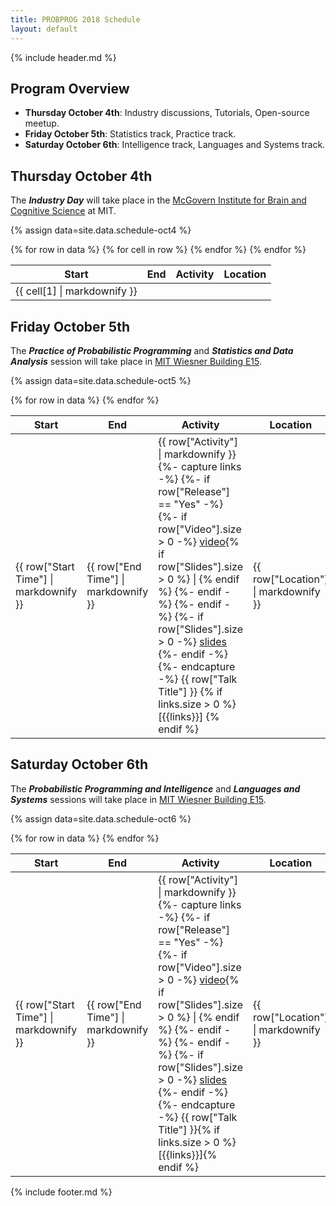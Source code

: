 ```yaml
---
title: PROBPROG 2018 Schedule
layout: default
---
```


{% include header.md %}


## Program Overview

- **Thursday October 4th**: Industry discussions, Tutorials, Open-source meetup.    
- **Friday October 5th**: Statistics track, Practice track.
- **Saturday October 6th**: Intelligence track, Languages and Systems track.

## Thursday October 4th

The ***Industry Day*** will take place in the [McGovern Institute for Brain and Cognitive Science](https://whereis.mit.edu/?go=46) at MIT. 

{% assign data=site.data.schedule-oct4 %}

<table class="schedule">
    <thead>
        <th>Start</th>
        <th>End</th>
        <th>Activity</th>
        <th>Location</th>
        <!-- <th>Authors</th> -->
    </thead>
    <tbody>
    {% for row in data %}
        <tr>
        {% for cell in row %}
            <td>{{ cell[1] | markdownify }}</td>
        {% endfor %}
        </tr>
    {% endfor %}
    </tbody>
</table>


## Friday October 5th

The ***Practice of Probabilistic Programming*** and ***Statistics and Data Analysis***
session will take place in [MIT Wiesner Building E15](https://whereis.mit.edu/?go=E15). 

{% assign data=site.data.schedule-oct5 %}

<table class="schedule">
    <thead>
        <th>Start</th>
        <th>End</th>
        <th>Activity</th>
        <th>Location</th>
        <!-- <th>Authors</th> -->
    </thead>
    <tbody>
    {% for row in data %}
    <tr>
        <td>
        {{ row["Start Time"] | markdownify }}
        </td>
        <td>
        {{ row["End Time"] | markdownify }}
        </td>
        <td>
        {{ row["Activity"] | markdownify }}   
        {%- capture links -%}
            {%- if row["Release"] == "Yes" -%}
               {%- if row["Video"].size > 0 -%}
                    <a href='{{ row["Video"] }}'>video</a>{% if row["Slides"].size > 0 %} | {% endif %} 
               {%- endif -%} 
            {%- endif -%}
            {%- if row["Slides"].size > 0 -%}
                <a href='{{ "/assets/slides/" | append:row["Slides"] }}'>slides</a>
            {%- endif -%} 
        {%- endcapture -%}
        {{ row["Talk Title"] }} {% if links.size > 0 %} [{{links}}] {% endif %}
        </td>
        <td>
        {{ row["Location"] | markdownify }}   
        </td>
    </tr>
    {% endfor %}
    </tbody>
</table>

## Saturday October 6th

The ***Probabilistic Programming and Intelligence*** and ***Languages and Systems*** sessions will take place in [MIT Wiesner Building E15](https://whereis.mit.edu/?go=E15).

{% assign data=site.data.schedule-oct6 %}

<table class="schedule">
    <thead>
        <th>Start</th>
        <th>End</th>
        <th>Activity</th>
        <th>Location</th>
        <!-- <th>Authors</th> -->
    </thead>
    <tbody>
    {% for row in data %}
    <tr>
        <td>
        {{ row["Start Time"] | markdownify }}
        </td>
        <td>
        {{ row["End Time"] | markdownify }}
        </td>
        <td>
        {{ row["Activity"] | markdownify }}   
        {%- capture links -%}
            {%- if row["Release"] == "Yes" -%}
               {%- if row["Video"].size > 0 -%}
                    <a href='{{ row["Video"] }}'>video</a>{% if row["Slides"].size > 0 %} | {% endif %} 
               {%- endif -%} 
            {%- endif -%}
            {%- if row["Slides"].size > 0 -%}
                <a href='{{ "/assets/slides/" | append:row["Slides"] }}'>slides</a>
            {%- endif -%} 
        {%- endcapture -%}
        {{ row["Talk Title"] }}{% if links.size > 0 %} [{{links}}]{% endif %}
        </td>
        <td>
        {{ row["Location"] | markdownify }}   
        </td>
    </tr>
    {% endfor %}
    </tbody>
</table>

{% include footer.md %}